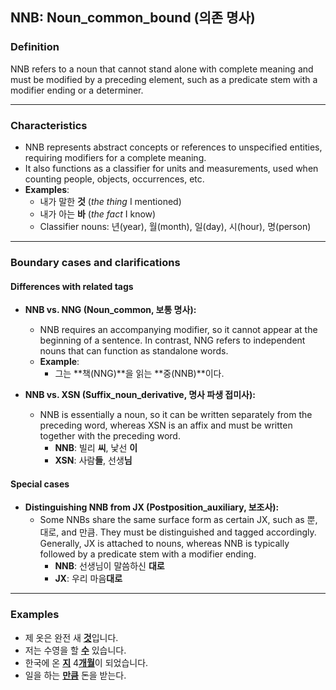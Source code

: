 ## NNB: Noun_common_bound (의존 명사)

### Definition
NNB refers to a noun that cannot stand alone with complete meaning and must be modified by a preceding element, such as a predicate stem with a modifier ending or a determiner.

---

### Characteristics
- NNB represents abstract concepts or references to unspecified entities, requiring modifiers for a complete meaning.  
- It also functions as a classifier for units and measurements, used when counting people, objects, occurrences, etc.  
- **Examples**:
  - 내가 말한 **것** (*the thing* I mentioned)  
  - 내가 아는 **바** (*the fact* I know)  
  - Classifier nouns: 년(year), 월(month), 일(day), 시(hour), 명(person)

---

### Boundary cases and clarifications  

#### Differences with related tags  
- **NNB vs. NNG (Noun_common, 보통 명사):**  
  - NNB requires an accompanying modifier, so it cannot appear at the beginning of a sentence. In contrast, NNG refers to independent nouns that can function as standalone words.  
  - **Example**:  
    - 그는 **책(NNG)**을 읽는 **중(NNB)**이다.

- **NNB vs. XSN (Suffix_noun_derivative, 명사 파생 접미사):**  
  - NNB is essentially a noun, so it can be written separately from the preceding word, whereas XSN is an affix and must be written together with the preceding word.  
      - **NNB**: 빌리 **씨**, 낯선 **이**  
      - **XSN**: 사람**들**, 선생**님**  

#### Special cases  
- **Distinguishing NNB from JX (Postposition_auxiliary, 보조사):**  
  - Some NNBs share the same surface form as certain JX, such as 뿐, 대로, and 만큼. They must be distinguished and tagged accordingly. Generally, JX is attached to nouns, whereas NNB is typically followed by a predicate stem with a modifier ending.
      - **NNB**: 선생님이 말씀하신 **대로**  
      - **JX**: 우리 마음**대로**  

---

### Examples  
- 제 옷은 완전 새 <ins>**것**</ins>입니다.  
- 저는 수영을 할 <ins>**수**</ins> 있습니다.  
- 한국에 온 <ins>**지**</ins> 4<ins>**개월**</ins>이 되었습니다.  
- 일을 하는 <ins>**만큼**</ins> 돈을 받는다.  
